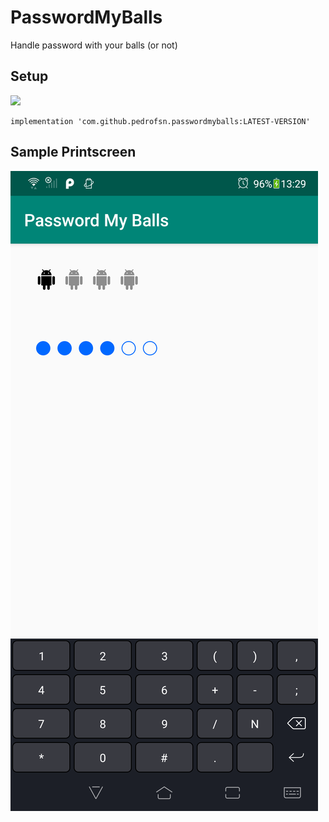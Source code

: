 PasswordMyBalls
=====
Handle password with your balls (or not)


Setup 
--------
[![](https://www.jitpack.io/v/pedrofsn/passwordmyballs.svg)](https://www.jitpack.io/#pedrofsn/passwordmyballs)
```
implementation 'com.github.pedrofsn.passwordmyballs:LATEST-VERSION'
```


Sample Printscreen
-------------
![](/static/printscreen_sample.png)
